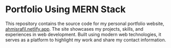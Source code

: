 # Portfolio Using MERN Stack

This repository contains the source code for my personal portfolio website, [ahmisrafil.netlify.app](https://ahmisrafil.netlify.app). The site showcases my projects, skills, and experiences in web development. Built using modern web technologies, it serves as a platform to highlight my work and share my contact information.

